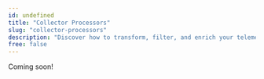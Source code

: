 ```yaml
---
id: undefined
title: "Collector Processors"
slug: "collector-processors"
description: "Discover how to transform, filter, and enrich your telemetry data using OpenTelemetry Collector processors and extensions."
free: false
---
```


Coming soon!
